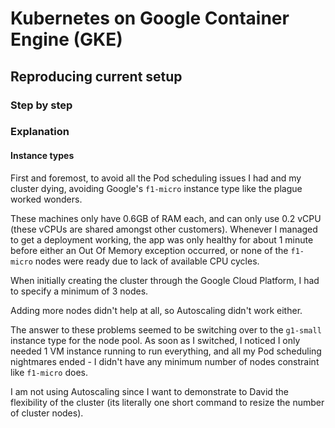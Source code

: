 # Kubernetes on Google Container Engine (GKE)
## Reproducing current setup
### Step by step
### Explanation
#### Instance types

First and foremost, to avoid all the Pod scheduling issues I had and my cluster dying, avoiding Google's `f1-micro` instance type like the plague worked wonders.  

These machines only have 0.6GB of RAM each, and can only use 0.2 vCPU (these vCPUs are shared amongst other customers). Whenever I managed to get a deployment working, the app was only healthy for about 1 minute before either an Out Of Memory exception occurred, or none of the `f1-micro` nodes were ready due to lack of available CPU cycles.  

When initially creating the cluster through the Google Cloud Platform, I had to specify a minimum of 3 nodes.

Adding more nodes didn't help at all, so Autoscaling didn't work either.  

The answer to these problems seemed to be switching over to the `g1-small` instance type for the node pool. As soon as I switched, I noticed I only needed 1 VM instance running to run everything, and all my Pod scheduling nightmares ended - I didn't have any minimum number of nodes constraint like `f1-micro` does.

I am not using Autoscaling since I want to demonstrate to David the flexibility of the cluster (its literally one short command to resize the number of cluster nodes).

